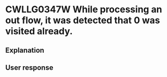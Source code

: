 # CWLLG0347W While processing an out flow, it was detected that 0 was visited already.

## Explanation

## User response